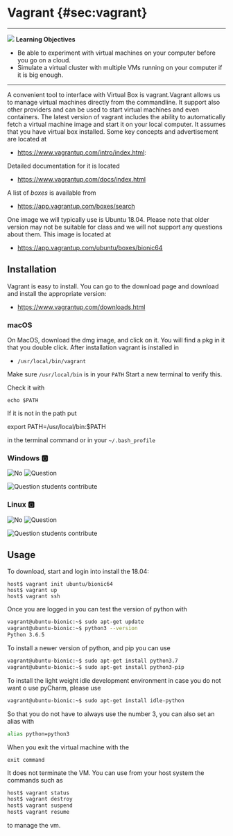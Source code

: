 # Vagrant {#sec:vagrant}

---

![](images/learning.png) **Learning Objectives**

* Be able to experiment with virtual machines on your computer before you go on a cloud.
* Simulate a virtual cluster with multiple VMs running on your computer if it is big enough.

---

A convenient tool to interface with Virtual Box is vagrant.Vagrant
allows us to manage virtual machines directly from the commandline. It
support also other providers and can be used to start virtual machines
and even containers. The latest version of vagrant includes the
ability to automatically fetch a virtual machine image and start it on
your local computer. It assumes that you have virtual box installed.
Some key concepts and advertisement are located at

* <https://www.vagrantup.com/intro/index.html>:

Detailed documentation for it is located

* <https://www.vagrantup.com/docs/index.html>


A list of *boxes* is available from

* <https://app.vagrantup.com/boxes/search>

One image we will typically use is Ubuntu 18.04. Please note that
older version may not be suitable for class and we will not support
any questions about them. This image is located at

* <https://app.vagrantup.com/ubuntu/boxes/bionic64>

## Installation

Vagrant is easy to install. You can go to the download page and
download and install the appropriate version:

* <https://www.vagrantup.com/downloads.html>

### macOS

On MacOS, download the dmg image, and click on it. You will find a pkg
in it that you double click. After installation vagrant is installed in

* `/usr/local/bin/vagrant`

Make sure `/usr/local/bin` is in your `PATH`
Start a new  terminal to verify this.

Check it with

```
echo $PATH
```

If it is not in the path put

export PATH=/usr/local/bin:$PATH

in the terminal command or in your `~/.bash_profile`

### Windows :o2:

![No](images/no.png) ![Question](images/question.png)

![Question](images/question.png) students contribute

### Linux :o2:

![No](images/no.png) ![Question](images/question.png)

![Question](images/question.png) students contribute

## Usage

To download, start and login into install the 18.04:

```
host$ vagrant init ubuntu/bionic64
host$ vagrant up
host$ vagrant ssh
```

Once you are logged in you can test the version of python with

```bash
vagrant@ubuntu-bionic:~$ sudo apt-get update
vagrant@ubuntu-bionic:~$ python3 --version
Python 3.6.5
```

To install a newer version of python, and pip you can use

```bash
vagrant@ubuntu-bionic:~$ sudo apt-get install python3.7
vagrant@ubuntu-bionic:~$ sudo apt-get install python3-pip
```

To install the light weight idle development environment in case you do
not want o use pyCharm, please use

```bash
vagrant@ubuntu-bionic:~$ sudo apt-get install idle-python
```

So that you do not have to always use the number 3, you can also set
an alias with

```bash
alias python=python3
```

When you exit the virtual machine with the

```
exit command
```

It does not terminate the VM. You can use from your host system the
commands such as

```bash
host$ vagrant status
host$ vagrant destroy
host$ vagrant suspend
host$ vagrant resume
```

to manage the vm.
